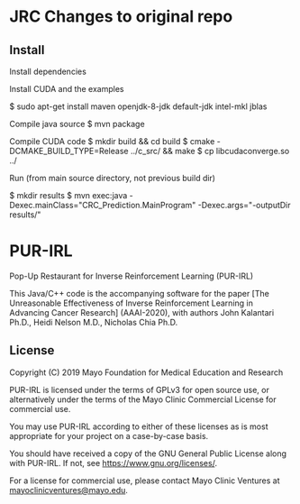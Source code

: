 # JRC Changes to original repo

## Install

Install dependencies

Install CUDA and the examples

$ sudo apt-get install maven openjdk-8-jdk default-jdk intel-mkl jblas

Compile java source
$ mvn package

Compile CUDA code
$ mkdir build && cd build
$ cmake -DCMAKE_BUILD_TYPE=Release ../c_src/ && make 
$ cp libcudaconverge.so ../


Run (from main source directory, not previous build dir)

$ mkdir results
$ mvn exec:java -Dexec.mainClass="CRC_Prediction.MainProgram" -Dexec.args="-outputDir results/"

# PUR-IRL
Pop-Up Restaurant for Inverse Reinforcement Learning (PUR-IRL)

This Java/C++ code is the accompanying software for the paper 
[The Unreasonable Effectiveness of Inverse Reinforcement Learning in Advancing Cancer Research] (AAAI-2020), with authors John Kalantari Ph.D., Heidi Nelson M.D., Nicholas Chia Ph.D.


License
-------

Copyright (C) 2019 Mayo Foundation for Medical Education and Research

PUR-IRL is licensed under the terms of GPLv3 for open source use, or alternatively under the terms of the Mayo Clinic Commercial License for commercial use.

You may use PUR-IRL according to either of these licenses as is most appropriate for your project on a case-by-case basis.

You should have received a copy of the GNU General Public License along with PUR-IRL.  If not, see <https://www.gnu.org/licenses/>.

For a license for commercial use, please contact Mayo Clinic Ventures at mayoclinicventures@mayo.edu.
